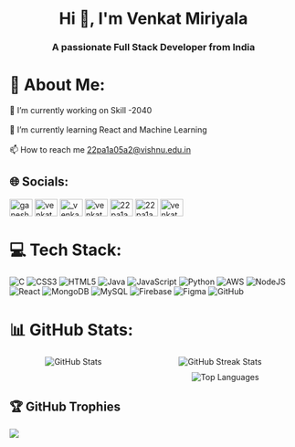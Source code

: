 <h1 align="center">Hi 👋, I'm Venkat Miriyala</h1>
<h3 align="center">A passionate Full Stack Developer from India</h3>

# 💫 About Me:
🔭 I’m currently working on Skill -2040<br><br>🌱 I’m currently learning React and Machine Learning<br><br>📫 How to reach me 22pa1a05a2@vishnu.edu.in


## 🌐 Socials:
<p align="left">
<a href="https://linkedin.com/in/ganesh-satya-lakshmi-venkat-miriyala-520832281" target="blank"><img align="center" src="https://raw.githubusercontent.com/rahuldkjain/github-profile-readme-generator/master/src/images/icons/Social/linked-in-alt.svg" alt="ganesh-satya-lakshmi-venkat-miriyala-520832281" height="30" width="40" /></a>
<a href="https://kaggle.com/venkatmiriyala19" target="blank"><img align="center" src="https://raw.githubusercontent.com/rahuldkjain/github-profile-readme-generator/master/src/images/icons/Social/kaggle.svg" alt="venkatmiriyala19" height="30" width="40" /></a>
<a href="https://instagram.com/_venkat._.here_" target="blank"><img align="center" src="https://raw.githubusercontent.com/rahuldkjain/github-profile-readme-generator/master/src/images/icons/Social/instagram.svg" alt="_venkat._.here_" height="30" width="40" /></a>
<a href="https://www.youtube.com/c/venkatvitb" target="blank"><img align="center" src="https://raw.githubusercontent.com/rahuldkjain/github-profile-readme-generator/master/src/images/icons/Social/youtube.svg" alt="venkatvitb" height="30" width="40" /></a>
<a href="https://www.hackerrank.com/22pa1a05a2" target="blank"><img align="center" src="https://raw.githubusercontent.com/rahuldkjain/github-profile-readme-generator/master/src/images/icons/Social/hackerrank.svg" alt="22pa1a05a2" height="30" width="40" /></a>
<a href="https://www.leetcode.com/22pa1a05a2" target="blank"><img align="center" src="https://raw.githubusercontent.com/rahuldkjain/github-profile-readme-generator/master/src/images/icons/Social/leet-code.svg" alt="22pa1a05a2" height="30" width="40" /></a>
<a href="https://auth.geeksforgeeks.org/user/venkatmiriyala" target="blank"><img align="center" src="https://raw.githubusercontent.com/rahuldkjain/github-profile-readme-generator/master/src/images/icons/Social/geeks-for-geeks.svg" alt="venkatmiriyala" height="30" width="40" /></a>
</p>

# 💻 Tech Stack:
![C](https://img.shields.io/badge/c-%2300599C.svg?style=for-the-badge&logo=c&logoColor=white) ![CSS3](https://img.shields.io/badge/css3-%231572B6.svg?style=for-the-badge&logo=css3&logoColor=white) ![HTML5](https://img.shields.io/badge/html5-%23E34F26.svg?style=for-the-badge&logo=html5&logoColor=white) ![Java](https://img.shields.io/badge/java-%23ED8B00.svg?style=for-the-badge&logo=openjdk&logoColor=white) ![JavaScript](https://img.shields.io/badge/javascript-%23323330.svg?style=for-the-badge&logo=javascript&logoColor=%23F7DF1E) ![Python](https://img.shields.io/badge/python-3670A0?style=for-the-badge&logo=python&logoColor=ffdd54) ![AWS](https://img.shields.io/badge/AWS-%23FF9900.svg?style=for-the-badge&logo=amazon-aws&logoColor=white) ![NodeJS](https://img.shields.io/badge/node.js-6DA55F?style=for-the-badge&logo=node.js&logoColor=white) ![React](https://img.shields.io/badge/react-%2320232a.svg?style=for-the-badge&logo=react&logoColor=%2361DAFB) ![MongoDB](https://img.shields.io/badge/MongoDB-%234ea94b.svg?style=for-the-badge&logo=mongodb&logoColor=white) ![MySQL](https://img.shields.io/badge/mysql-4479A1.svg?style=for-the-badge&logo=mysql&logoColor=white) ![Firebase](https://img.shields.io/badge/firebase-a08021?style=for-the-badge&logo=firebase&logoColor=ffcd34) ![Figma](https://img.shields.io/badge/figma-%23F24E1E.svg?style=for-the-badge&logo=figma&logoColor=white) ![GitHub](https://img.shields.io/badge/github-%23121011.svg?style=for-the-badge&logo=github&logoColor=white)
# 📊 GitHub Stats:
<div style="display: flex; justify-content: space-around;">
    <img src="https://github-readme-stats.vercel.app/api?username=venkatmiriyala19&theme=dark&hide_border=false&include_all_commits=false&count_private=false" alt="GitHub Stats" style="margin-right: 10px;">
    <img src="https://github-readme-streak-stats.herokuapp.com/?user=venkatmiriyala19&theme=dark&hide_border=false" alt="GitHub Streak Stats">
</div>

<div style="display: flex; justify-content: center; margin-top: 10px;margin-left:50%;">
    <img src="https://github-readme-stats.vercel.app/api/top-langs/?username=venkatmiriyala19&theme=dark&hide_border=false&include_all_commits=false&count_private=false&layout=compact" alt="Top Languages">
</div>

## 🏆 GitHub Trophies
![](https://github-profile-trophy.vercel.app/?username=venkatmiriyala19&theme=radical&no-frame=false&no-bg=true&margin-w=4)

<!--### ✍️ Random Dev Quote
![](https://quotes-github-readme.vercel.app/api?type=horizontal&theme=radical)

### 😂 Random Dev Meme
<img src='https://memer-new.vercel.app/' style="height: 400px;"/>

---
[![](https://visitcount.itsvg.in/api?id=venkatmiriyala19&icon=0&color=0)](https://visitcount.itsvg.in)

<!-- Proudly created with GPRM ( https://gprm.itsvg.in ) -->

